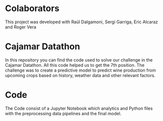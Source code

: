 # Colaborators

This project was developed with Raül Dalgamoni, Sergi Garriga, Eric Alcaraz and Roger Vera

# Cajamar Datathon
In this repository you can find the code used to solve our challenge in the Cajamar Datathon. All this code helped us to get the 7th position. The challenge was to create a predictive model to predict wine production from upcoming crops based on history, weather data and other relevant factors.

# Code
The Code consist of a Jupyter Notebook which analytics and Python files with the preprocessing data pipelines and the final model.
